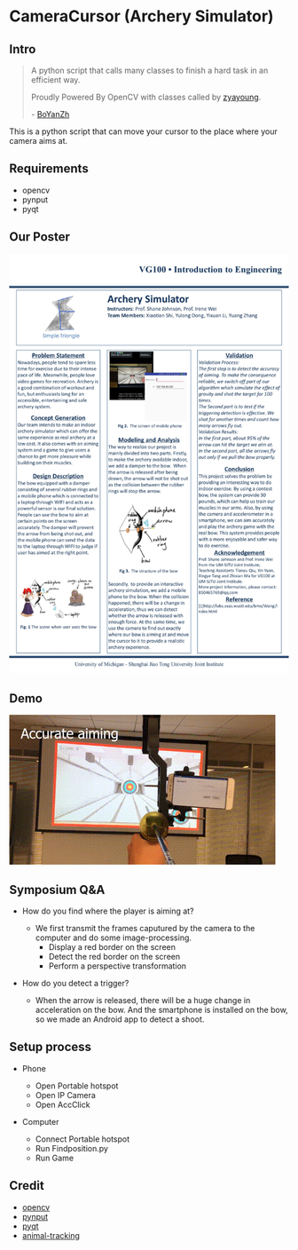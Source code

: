 # CameraCursor (Archery Simulator)

## Intro

> A python script that calls many classes to finish a hard task in an efficient way.
>
> Proudly Powered By OpenCV with classes called by [zyayoung](https://github.com/zyayoung).
>
> \- [BoYanZh](https://github.com/BoYanZh)

This is a python script that can move your cursor to the place where your camera aims at.

## Requirements

- opencv
- pynput
- pyqt

## Our Poster

![](https://raw.githubusercontent.com/zyayoung/CameraCursor/master/Group12_poster.jpg)

## Demo

![](https://raw.githubusercontent.com/zyayoung/CameraCursor/master/Demo.gif)

## Symposium Q&A

- How do you find where the player is aiming at?
  - We first transmit the frames caputured by the camera to the computer and do some image-processing.
    - Display a red border on the screen
    - Detect the red border on the screen
    - Perform a perspective transformation
    
- How do you detect a trigger?
  - When the arrow is released, there will be a huge change in acceleration on the bow. And the smartphone is installed on the bow, so we made an Android app to detect a shoot.

## Setup process

- Phone
    - Open Portable hotspot
    - Open IP Camera
    - Open AccClick

- Computer
    - Connect Portable hotspot
    - Run Findposition.py
    - Run Game
## Credit

- [opencv](https://github.com/opencv/opencv)
- [pynput](https://github.com/moses-palmer/pynput)
- [pyqt](https://pypi.org/project/PyQt5/)
- [animal-tracking](https://github.com/colinlaney/animal-tracking)
